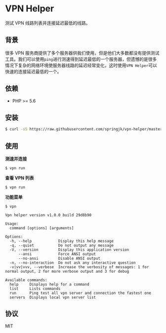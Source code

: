 # VPN Helper
测试 VPN 线路列表并连接延迟最低的线路。

## 背景
很多 VPN 服务商提供了多个服务器供我们使用，但是他们大多数都没有提供测试工具。我们可以使用`ping`进行测速得到延迟最低的一个服务器，但遗憾的是很多情况下复杂的网络环境使服务器线路的延迟经常变化，这时使用`VPN Helper`可以快速的连接延迟最低的一个。

## 依赖
* PHP >= 5.6

## 安装
``` bash
$ curl -sS https://raw.githubusercontent.com/springjk/vpn-helper/master/installer | php
```
## 使用
**测速并连接**

``` shell
$ vpn run
```

**查看 VPN 列表**

``` shell
$ vpn run
```

**功能菜单**

``` shell
$ vpn

Vpn helper version v1.0.0 build 29d8b90

Usage:
  command [options] [arguments]

Options:
  -h, --help            Display this help message
  -q, --quiet           Do not output any message
  -V, --version         Display this application version
      --ansi            Force ANSI output
      --no-ansi         Disable ANSI output
  -n, --no-interaction  Do not ask any interactive question
  -v|vv|vvv, --verbose  Increase the verbosity of messages: 1 for normal output, 2 for more verbose output and 3 for debug

Available commands:
  help     Displays help for a command
  list     Lists commands
  run      Ping test all vpn server and connection the fastest one
  servers  Displays local vpn server list
```
## 协议
MIT

